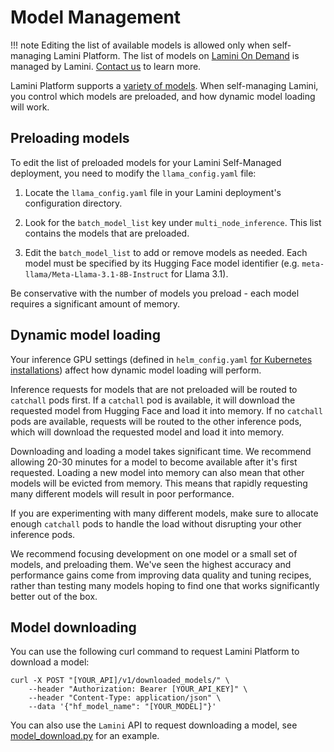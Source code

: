 # Model Management

!!! note
    Editing the list of available models is allowed only when self-managing Lamini Platform. The list of models on [Lamini On Demand](https://app.lamini.ai/) is managed by Lamini. [Contact us](https://www.lamini.ai/contact) to learn more.

Lamini Platform supports a [variety of models](../models.md). When self-managing Lamini, you control which models are preloaded, and how dynamic model loading will work.

## Preloading models

To edit the list of preloaded models for your Lamini Self-Managed deployment, you need to modify the `llama_config.yaml` file:

1. Locate the `llama_config.yaml` file in your Lamini deployment's configuration directory.

1. Look for the `batch_model_list` key under `multi_node_inference`. This list contains the models that are preloaded.

1. Edit the `batch_model_list` to add or remove models as needed. Each model must be specified by its Hugging Face model identifier (e.g. `meta-llama/Meta-Llama-3.1-8B-Instruct` for Llama 3.1).

Be conservative with the number of models you preload - each model requires a significant amount of memory.

## Dynamic model loading

Your inference GPU settings (defined in `helm_config.yaml` [for Kubernetes installations](../self_managed/kubernetes_install.md/#1-update-helm_configyaml)) affect how dynamic model loading will perform.

Inference requests for models that are not preloaded will be routed to `catchall` pods first. If a `catchall` pod is available, it will download the requested model from Hugging Face and load it into memory. If no `catchall` pods are available, requests will be routed to the other inference pods, which will download the requested model and load it into memory.

Downloading and loading a model takes significant time. We recommend allowing 20-30 minutes for a model to become available after it's first requested. Loading a new model into memory can also mean that other models will be evicted from memory. This means that rapidly requesting many different models will result in poor performance.

If you are experimenting with many different models, make sure to allocate enough `catchall` pods to handle the load without disrupting your other inference pods.

We recommend focusing development on one model or a small set of models, and preloading them. We've seen the highest accuracy and performance gains come from improving data quality and tuning recipes, rather than testing many models hoping to find one that works significantly better out of the box.

## Model downloading

You can use the following curl command to request Lamini Platform to download a model:

```shell
curl -X POST "[YOUR_API]/v1/downloaded_models/" \
    --header "Authorization: Bearer [YOUR_API_KEY]" \
    --header "Content-Type: application/json" \
    --data '{"hf_model_name": "[YOUR_MODEL]"}'
```

You can also use the `Lamini` API to request downloading a model,
see [model_download.py](../code_examples/model_download.py) for an example.
